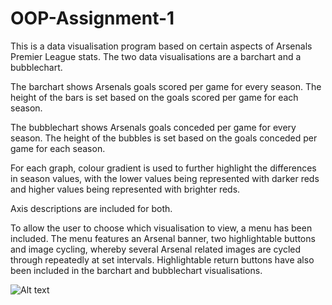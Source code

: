 # OOP-Assignment-1
This is a data visualisation program based on certain aspects of Arsenals Premier League stats. 
The two data visualisations are a barchart and a bubblechart.

The barchart shows Arsenals goals scored per game for every season. The height of the bars is set based on
the goals scored per game for each season.

The bubblechart shows Arsenals goals conceded per game for every season. The height of the bubbles is set based on
the goals conceded per game for each season.

For each graph, colour gradient is used to further highlight the differences in season values, with the 
lower values being represented with darker reds and higher values being represented with brighter reds. 

Axis descriptions are included for both.

To allow the user to choose which visualisation to view, a menu has been included. The menu features an Arsenal banner,
two highlightable buttons and image cycling, whereby several Arsenal related images are cycled through repeatedly 
at set intervals. Highlightable return buttons have also been included in the barchart and bubblechart visualisations.

![Alt text](https://raw.github.com/RustedBot/OOP-Assignment-1/Assignment\assignment1\screenshots/screen1.jpg)

